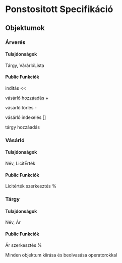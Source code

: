 # Ponstositott Specifikáció

## Objektumok

### Árverés

#### Tulajdonságok

Tárgy, VárárlóLista

#### Public Funkciók

inditás <<

vásárló hozzáadás +

vásárló törlés -

vásárló indexelés []

tárgy hozzáadás

### Vásárló

#### Tulajdonságok

Név, LicitÉrték

#### Public Funkciók

Licitérték szerkesztés %

### Tárgy

#### Tulajdonságok

Név, Ár

#### Public Funkciók

Ár szerkesztés %

Minden objektum kiirása és beolvasása operatorokkal
